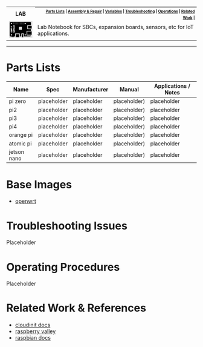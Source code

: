 <table>
  <tr><th><strong>LAB</strong></th>
    <th style="padding:0px 5px;text-align:right;float:right;">
      <small><small>
        <a href=#parts-lists>Parts Lists</a> |
        <a href=#system-assembly-repair>Assembly & Repair</a> |
        <a href=#printing-variables>Variables</a> |
        <a href=#troubleshooting-issues>Troubleshooting</a> |
        <a href=#operations>Operations</a> |
        <a href=#related-work-references>Related Work</a> |
      </small><small>
    </th>
  </tr>
  <tr>
    <td width=15%><img src=../img/sbc.png style="width:150px"></td>
    <td>
    Lab Notebook for SBCs, expansion boards, sensors, etc for IoT applications.
    </td>
  </tr>
</table>

------------

# Parts Lists

| Name    | Spec | Manufacturer | Manual | Applications / Notes |
|---------|------|--------------|--------|-------|
| pi zero | placeholder  | placeholder | placeholder) | placeholder |
| pi2 | placeholder  | placeholder | placeholder) | placeholder |
| pi3 | placeholder  | placeholder | placeholder) | placeholder |
| pi4 | placeholder  | placeholder | placeholder) | placeholder |
| orange pi | placeholder  | placeholder | placeholder) | placeholder |
| atomic pi | placeholder  | placeholder | placeholder) | placeholder |
| jetson nano | placeholder  | placeholder | placeholder) | placeholder |

# Base Images

* [openwrt](https://openwrt.org/toh/raspberry_pi_foundation/raspberry_pi)

# Troubleshooting Issues

Placeholder

# Operating Procedures

Placeholder

# Related Work & References

* [cloudinit docs](https://cloudinit.readthedocs.io/en/latest/)
* [raspberry valley](https://raspberry-valley.azurewebsites.net/)
* [raspbian docs](https://www.raspberrypi.org/documentation/)

